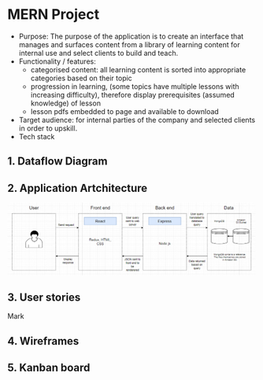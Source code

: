 # MERN Project

- Purpose: The purpose of the application is to create an interface that manages and surfaces content from a library of learning content for internal use and select clients to build and teach. 
- Functionality / features:
    - categorised content: all learning content is sorted into appropriate categories based on their topic
    - progression in learning, (some topics have multiple lessons with increasing difficulty), therefore display prerequisites (assumed knowledge) of lesson
    - lesson pdfs embedded to page and available to download
- Target audience: for internal parties of the company and selected clients in order to upskill.
- Tech stack

## 1. Dataflow Diagram


## 2. Application Artchitecture

![MERN_Application_Architecture](/docs/MERN-Application-Architecture.PNG)

## 3. User stories
Mark

## 4. Wireframes

## 5. Kanban board
